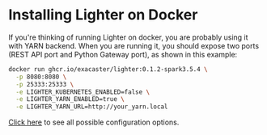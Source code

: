 # Installing Lighter on Docker

If you're thinking of running Lighter on docker, you are probably using it with YARN backend. When you are running it, you should expose two ports (REST API port and Python Gateway port), as shown in this example:

```bash
docker run ghcr.io/exacaster/lighter:0.1.2-spark3.5.4 \
  -p 8080:8080 \
  -p 25333:25333 \
  -e LIGHTER_KUBERNETES_ENABLED=false \
  -e LIGHTER_YARN_ENABLED=true \
  -e LIGHTER_YARN_URL=http://your_yarn.local
```

[Click here](./configuration.md) to see all possible configuration options.

